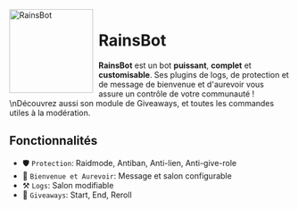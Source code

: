 <img width="150" height="150" align="left" style="float: left; margin: 0 10px 0 0;" alt="RainsBot" src="https://imgur.com/a/e1roHAC">  

# RainsBot
**RainsBot** est un bot __puissant__, __complet__ et **customisable**. Ses plugins de logs, de protection et de message de bienvenue et d'aurevoir vous assure un contrôle de votre communauté ! \nDécouvrez aussi son module de Giveaways, et toutes les commandes utiles à la modération.

## Fonctionnalités
* 🛡️ `Protection`: Raidmode, Antiban, Anti-lien, Anti-give-role
* 👋 `Bienvenue et Aurevoir`: Message et salon configurable
* ⚒️ `Logs`: Salon modifiable
* 🎉 `Giveaways`: Start, End, Reroll
